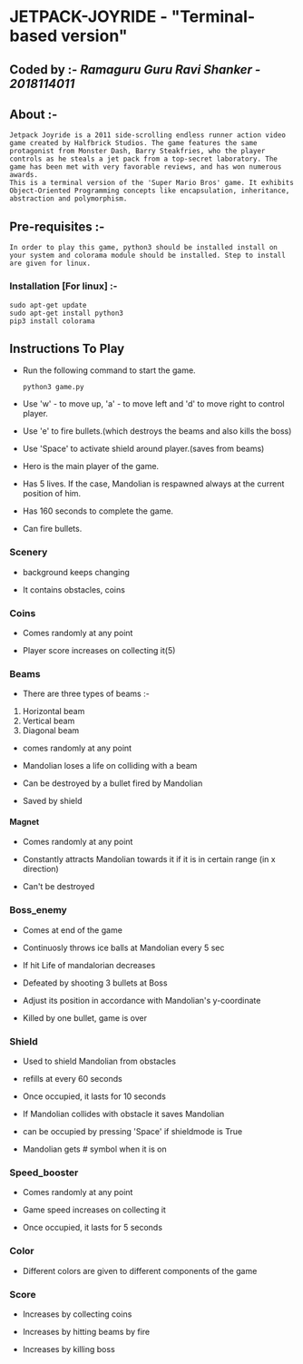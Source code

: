 # JETPACK-JOYRIDE - "Terminal-based version"

## **Coded by** :- *Ramaguru Guru Ravi Shanker - 2018114011*

## About :-
```
Jetpack Joyride is a 2011 side-scrolling endless runner action video game created by Halfbrick Studios. The game features the same protagonist from Monster Dash, Barry Steakfries, who the player controls as he steals a jet pack from a top-secret laboratory. The game has been met with very favorable reviews, and has won numerous awards. 
This is a terminal version of the 'Super Mario Bros' game. It exhibits Object-Oriented Programming concepts like encapsulation, inheritance, abstraction and polymorphism.
```
## Pre-requisites :-
```
In order to play this game, python3 should be installed install on your system and colorama module should be installed. Step to install are given for linux.
```
### Installation [For linux] :-
```
sudo apt-get update
sudo apt-get install python3
pip3 install colorama
```

## Instructions To Play 

* Run the following command to start the game.

    ```
	python3 game.py
    ```

* Use 'w' - to move up, 'a' - to move left and 'd' to move right to control player.

* Use 'e' to fire bullets.(which destroys the beams and also kills the boss)

* Use 'Space' to activate shield around player.(saves from beams)

* Hero is the main player of the game.

* Has 5 lives. If the case, Mandolian is respawned always at the current position  of him.

* Has 160 seconds to complete the game.

* Can fire bullets.

### Scenery

* background keeps changing

* It contains  obstacles, coins

### Coins
* Comes randomly at any point 

* Player score increases on collecting it(5)

### Beams

* There are three types of beams :-
1) Horizontal beam
2) Vertical beam
3) Diagonal beam

* comes randomly at any point

* Mandolian loses a life on colliding with a beam

* Can be destroyed by a bullet fired by Mandolian
* Saved by shield

#### Magnet

* Comes randomly at any point

* Constantly attracts Mandolian towards it if it is in certain range (in x direction)

* Can't be destroyed

### Boss_enemy

* Comes at end of the game

* Continuosly throws ice balls at Mandolian every 5 sec

* If hit Life of mandalorian decreases

* Defeated by shooting 3 bullets at Boss

* Adjust its position in accordance with Mandolian's y-coordinate

* Killed by one bullet, game is over


### Shield

* Used to shield Mandolian from obstacles

* refills at every 60 seconds

* Once occupied, it lasts for 10 seconds

* If Mandolian collides with obstacle it saves Mandolian

* can be occupied by pressing 'Space' if shieldmode is True

* Mandolian gets # symbol when it is on

### Speed_booster

* Comes randomly at any point 

* Game speed increases on collecting it

* Once occupied, it lasts for 5 seconds

### Color 

* Different colors are given to different components of the game


### Score 

* Increases by collecting coins

* Increases by hitting beams by fire

* Increases by killing boss


